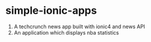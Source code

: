 # simple-ionic-apps
1. A techcrunch news app built with ionic4 and news API
2. An application which displays nba statistics
